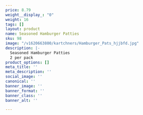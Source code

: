 ```yaml
---
price: 8.79
weight__display_: "0"
weight: 16
tags: []
layout: product
name: Seasoned Hamburger Patties
sku: 98
image: "/v1620663800/kartchners/Hamburger_Pats_hjjbfd.jpg"
description: |-
  Seasoned Hamburger Patties
  2 per pack
product_options: []
meta_title: ''
meta_description: ''
social_image: ''
canonical: ''
banner_image: ''
banner_format: ''
banner_class: ''
banner_alt: ''

---
```

